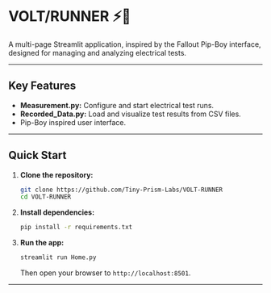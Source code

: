 # VOLT/RUNNER ⚡🏃

A multi-page Streamlit application, inspired by the Fallout Pip-Boy interface, designed for managing and analyzing electrical tests.


---

## Key Features

* **Measurement.py:** Configure and start electrical test runs.
* **Recorded_Data.py:** Load and visualize test results from CSV files.
* Pip-Boy inspired user interface.

---

## Quick Start

1.  **Clone the repository:**
    ```bash
    git clone https://github.com/Tiny-Prism-Labs/VOLT-RUNNER
    cd VOLT-RUNNER
    ```
    

2.  **Install dependencies:**
    
    ```bash
    pip install -r requirements.txt
    ```

3.  **Run the app:**
    ```bash
    streamlit run Home.py
    ```
    Then open your browser to `http://localhost:8501`.

---